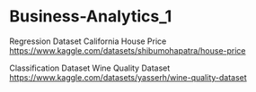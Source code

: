 # Business-Analytics_1

Regression Dataset
California House Price
https://www.kaggle.com/datasets/shibumohapatra/house-price

Classification Dataset
Wine Quality Dataset
https://www.kaggle.com/datasets/yasserh/wine-quality-dataset


